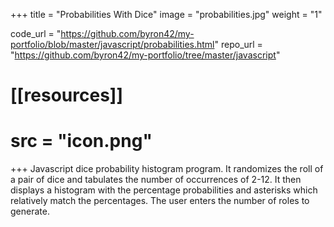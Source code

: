 +++
title = "Probabilities With Dice"
image = "probabilities.jpg"
weight = "1"

code_url = "https://github.com/byron42/my-portfolio/blob/master/javascript/probabilities.html"
repo_url = "https://github.com/byron42/my-portfolio/tree/master/javascript"

# [[resources]]
#   src = "icon.png"
+++
Javascript dice probability histogram program. It randomizes the roll of a pair of dice and tabulates the number of occurrences of 2-12. It then displays a histogram with the percentage probabilities and asterisks which relatively match the percentages. The user enters the number of roles to generate.